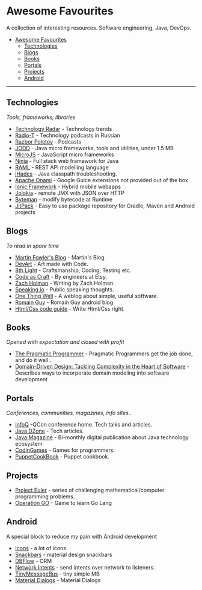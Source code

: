 # Awesome Favourites

A collection of interesting resources. Software engineering, Java, DevOps. 

* [Awesome Favourites](#awesome-favourites)
  * [Technologies](#technologies)
  * [Blogs](#blogs)
  * [Books](#books)
  * [Portals](#portals)
  * [Projects](#projects)
  * [Android](#android)

----

## Technologies
*Tools, frameworks, libraries*

* [Technology Radar](http://www.thoughtworks.com/radar/) - Technology trends
* [Radio-T](http://www.radio-t.com/) - Technology podcasts in Russian
* [Razbor Poletov](http://razbor-poletov.com/) - Podcasts
* [JODD](http://jodd.org/) - Java micro frameworks, tools and utilities, under 1.5 MB
* [MicroJS](http://microjs.com/) - JavaScript micro frameworks
* [Ninja](http://www.ninjaframework.org/) - Full stack web framework for Java
* [RAML](http://raml.org/) - REST API modelling language
* [jHades](http://jhades.org/) - Java classpath troubleshooting.
* [Apache Onami](http://onami.apache.org/) - Google Guice extensions not provided out of the box
* [Ionic Framework](http://ionicframework.com/) - Hybrid mobile webapps
* [Jolokia](http://www.jolokia.org/) - remote JMX with JSON over HTTP
* [Byteman](http://byteman.jboss.org/) - modify bytecode at Runtime
* [JitPack](https://jitpack.io) - Easy to use package repository for Gradle, Maven and Android projects

## Blogs
*To read in spare time*

* [Martin Fowler's Blog](http://martinfowler.com/) - Martin's Blog.
* [DevArt](https://devart.withgoogle.com/) - Art made with Code.
* [8th Light](http://blog.8thlight.com/) - Craftsmanship, Coding, Testing etc.
* [Code as Craft](http://codeascraft.com/) - By engineers at Etsy.
* [Zach Holman](http://zachholman.com/) - Writing by Zach Holman.
* [Speaking.io](http://speaking.io/) - Public speaking thoughts.
* [One Thing Well](http://onethingwell.org/) - A weblog about simple, useful software.
* [Romain Guy](http://www.curious-creature.org/category/android/) - Romain Guy android blog. 
* [Html/Css code guide](http://mdo.github.io/code-guide/) - Write Html/Css right.

## Books
*Opened with expectation and closed with profit*

* [The Pragmatic Programmer](https://pragprog.com/the-pragmatic-programmer) - Pragmatic Programmers get the job done, and do it well..
* [Domain-Driven Design: Tackling Complexity in the Heart of Software](http://www.amazon.com/Domain-Driven-Design-Tackling-Complexity-Software/dp/0321125215) - Describes ways to incorporate domain modeling into software development

## Portals
*Conferences, communities, magazines, info sites..*

* [InfoQ](http://www.infoq.com) -QCon conference home. Tech talks and articles.
* [Java DZone](http://java.dzone.com/) - Tech articles.
* [Java Magazine](http://www.oraclejavamagazine-digital.com) - Bi-monthly digital publication about Java technology ecosystem
* [CodinGames](http://www.codingame.com) - Games for programmers. 
* [PuppetCookBook](http://www.puppetcookbook.com/) - Puppet cookbook.


## Projects

* [Project Euler](https://projecteuler.net/) - series of challenging mathematical/computer programming problems.
* [Operation GO](http://gocode.io/) - Game to learn Go Lang

## Android
A special block to reduce my pain with Android development

* [Icons](https://github.com/theDazzler/droidicon) - a lot of icons 
* [Snackbars](https://github.com/nispok/snackbar) - material design snackbars
* [DBFlow](https://github.com/Raizlabs/DBFlow) - ORM
* [Network Intents](https://github.com/pocmo/Android-Network-Intents) - send intents over network to listeners.
* [TinyMessageBus](https://github.com/beworker/tinybus) - tiny simple MB 
* [Material Dialogs](https://github.com/afollestad/material-dialogs) - Material Dialogs
